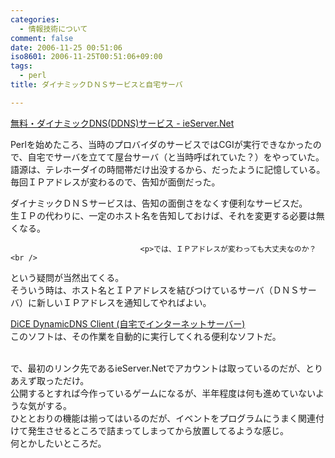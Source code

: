 ```yaml
---
categories:
  - 情報技術について
comment: false
date: 2006-11-25 00:51:06
iso8601: 2006-11-25T00:51:06+09:00
tags:
  - perl
title: ダイナミックＤＮＳサービスと自宅サーバ

---
```


<div class="entry-body">
                                 <p><a title="無料・ダイナミックDNS(DDNS)サービス - ieServer.Net" href="http://ieserver.net/">無料・ダイナミックDNS(DDNS)サービス - ieServer.Net</a></p>

<p>Perlを始めたころ、当時のプロバイダのサービスではCGIが実行できなかったので、自宅でサーバを立てて屋台サーバ（と当時呼ばれていた？）をやっていた。<br />
語源は、テレホーダイの時間帯だけ出没するから、だったように記憶している。<br />
毎回ＩＰアドレスが変わるので、告知が面倒だった。</p>

<p>ダイナミックＤＮＳサービスは、告知の面倒さをなくす便利なサービスだ。<br />
生ＩＰの代わりに、一定のホスト名を告知しておけば、それを変更する必要は無くなる。<br /></p>
                              
                                 <p>では、ＩＰアドレスが変わっても大丈夫なのか？<br />
という疑問が当然出てくる。<br />
そういう時は、ホスト名とＩＰアドレスを結びつけているサーバ（ＤＮＳサーバ）に新しいＩＰアドレスを通知してやればよい。</p>

<p><a title="DiCE DynamicDNS Client (自宅でインターネットサーバー)" href="http://www.hi-ho.ne.jp/yoshihiro_e/dice/">DiCE DynamicDNS Client (自宅でインターネットサーバー)</a><br />
このソフトは、その作業を自動的に実行してくれる便利なソフトだ。</p>

<p><br />
で、最初のリンク先であるieServer.Netでアカウントは取っているのだが、とりあえず取っただけ。<br />
公開するとすれば今作っているゲームになるが、半年程度は何も進めていないような気がする。<br />
ひととおりの機能は揃ってはいるのだが、イベントをプログラムにうまく関連付けて発生させるところで詰まってしまってから放置してるような感じ。<br />
何とかしたいところだ。<br /></p>
                              </div>
    	